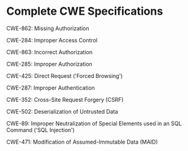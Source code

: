 

# Complete CWE Specifications

CWE-862: Missing Authorization

CWE-284: Improper Access Control

CWE-863: Incorrect Authorization

CWE-285: Improper Authorization

CWE-425: Direct Request ('Forced Browsing')

CWE-287: Improper Authentication

CWE-352: Cross-Site Request Forgery (CSRF)

CWE-502: Deserialization of Untrusted Data

CWE-89: Improper Neutralization of Special Elements used in an SQL Command ('SQL Injection')

CWE-471: Modification of Assumed-Immutable Data (MAID)